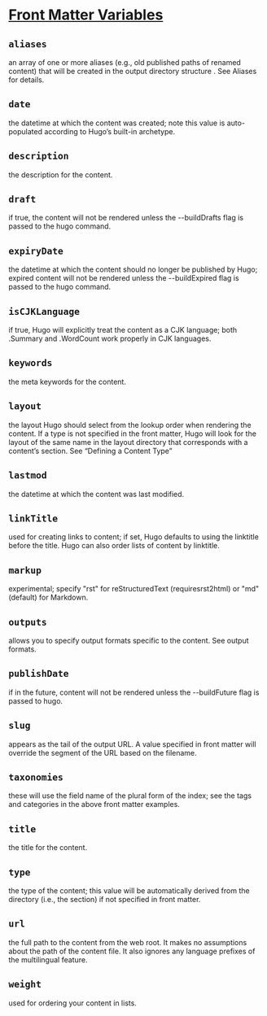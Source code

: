 # [Front Matter Variables](https://gohugo.io/content-management/front-matter/#front-matter-variables)

## `aliases`
an array of one or more aliases (e.g., old published paths of renamed content) that will be created in the output directory structure . See Aliases for details.

## `date`
the datetime at which the content was created; note this value is auto-populated according to Hugo’s built-in archetype.

## `description`
the description for the content.

## `draft`
if true, the content will not be rendered unless the --buildDrafts flag is passed to the hugo command.

## `expiryDate`
the datetime at which the content should no longer be published by Hugo; expired content will not be rendered unless the --buildExpired flag is passed to the hugo command.

## `isCJKLanguage`
if true, Hugo will explicitly treat the content as a CJK language; both .Summary and .WordCount work properly in CJK languages.

## `keywords`
the meta keywords for the content.

## `layout`
the layout Hugo should select from the lookup order when rendering the content. If a type is not specified in the front matter, Hugo will look for the layout of the same name in the layout directory that corresponds with a content’s section. See “Defining a Content Type”

## `lastmod`
the datetime at which the content was last modified.

## `linkTitle`
used for creating links to content; if set, Hugo defaults to using the linktitle before the title. Hugo can also order lists of content by linktitle.

## `markup`
experimental; specify "rst" for reStructuredText (requiresrst2html) or "md" (default) for Markdown.

## `outputs`
allows you to specify output formats specific to the content. See output formats.

## `publishDate`
if in the future, content will not be rendered unless the --buildFuture flag is passed to hugo.

## `slug`
appears as the tail of the output URL. A value specified in front matter will override the segment of the URL based on the filename.

## `taxonomies`
these will use the field name of the plural form of the index; see the tags and categories in the above front matter examples.

## `title`
the title for the content.

## `type`
the type of the content; this value will be automatically derived from the directory (i.e., the section) if not specified in front matter.

## `url`
the full path to the content from the web root. It makes no assumptions about the path of the content file. It also ignores any language prefixes of the multilingual feature.

## `weight`
used for ordering your content in lists.
